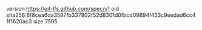 version https://git-lfs.github.com/spec/v1
oid sha256:6f8cea6da3597fb337802f52d8301d0fbcd09894f453c9eedad6cc41f1620ac3
size 7595
